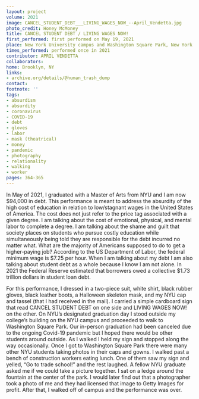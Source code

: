 ```yaml
---
layout: project
volume: 2021
image: CANCEL_STUDENT_DEBT___LIVING_WAGES_NOW_--April_Vendetta.jpg
photo_credit: Honey McMoney
title: CANCEL STUDENT DEBT / LIVING WAGES NOW!
first_performed: first performed on May 19, 2021
place: New York University campus and Washington Square Park, New York City, NY
times_performed: performed once in 2021
contributor: APRIL VENDETTA
collaborators:
home: Brooklyn, NY
links:
- archive.org/details/@human_trash_dump
contact:
footnote: ''
tags:
- absurdism
- absurdity
- coronavirus
- COVID-19
- debt
- gloves
- labor
- mask (theatrical)
- money
- pandemic
- photography
- relationality
- walking
- worker
pages: 364-365
---
```


In May of 2021, I graduated with a Master of Arts from NYU and I am now $94,000 in debt. This performance is meant to address the absurdity of the high cost of education in relation to low/stagnant wages in the United States of America. The cost does not just refer to the price tag associated with a given degree. I am talking about the cost of emotional, physical, and mental labor to complete a degree. I am talking about the shame and guilt that society places on students who pursue costly education while simultaneously being told they are responsible for the debt incurred no matter what. What are the majority of Americans supposed to do to get a higher-paying job? According to the US Department of Labor, the federal minimum wage is $7.25 per hour. When I am talking about my debt I am also talking about student debt as a whole because I know I am not alone. In 2021 the Federal Reserve estimated that borrowers owed a collective $1.73 trillion dollars in student loan debt.

For this performance, I dressed in a two-piece suit, white shirt, black rubber gloves, black leather boots, a Halloween skeleton mask, and my NYU cap and tassel (that I had received in the mail). I carried a simple cardboard sign that read CANCEL STUDENT DEBT on one side and LIVING WAGES NOW! on the other. On NYU’s designated graduation day I stood outside my college’s building on the NYU campus and proceeded to walk to Washington Square Park. Our in-person graduation had been canceled due to the ongoing Covid-19 pandemic but I hoped there would be other students around outside. As I walked I held my sign and stopped along the way occasionally. Once I got to Washington Square Park there were many other NYU students taking photos in their caps and gowns. I walked past a bench of construction workers eating lunch. One of them saw my sign and yelled, “Go to trade school!” and the rest laughed. A fellow NYU graduate asked me if we could take a picture together. I sat on a ledge around the fountain at the center of the park. I would later find out that a photographer took a photo of me and they had licensed that image to Getty Images for profit. After that, I walked off of campus and the performance was over.
